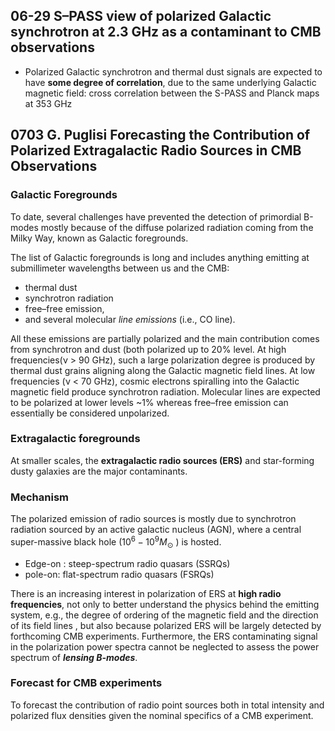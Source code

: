 
## 06-29 S–PASS view of polarized Galactic synchrotron at 2.3 GHz as a contaminant to CMB observations
- Polarized Galactic synchrotron and thermal dust signals are expected to have **some degree of correlation**, due to the same underlying Galactic magnetic field: cross correlation between the S-PASS and Planck maps at 353 GHz

## 0703 G. Puglisi Forecasting the Contribution of Polarized Extragalactic Radio Sources in  CMB Observations

### Galactic Foregrounds

To date, several challenges have prevented the detection of primordial B-modes mostly because of the diffuse polarized radiation coming from the Milky Way, known as Galactic foregrounds. 

The list of Galactic foregrounds is long and includes anything emitting at submillimeter wavelengths between us and the CMB: 
- thermal dust
- synchrotron radiation
- free–free emission,
- and several molecular *line emissions* (i.e., CO line). 

All these emissions are partially polarized and the main contribution comes from synchrotron and dust (both polarized up to 20% level. At high frequencies(ν > 90 GHz), such a large polarization degree is produced by thermal dust grains aligning along the Galactic magnetic field lines. At low frequencies (ν < 70 GHz), cosmic electrons spiralling into the Galactic magnetic field produce synchrotron radiation. Molecular lines are expected to be polarized at lower levels ~1% whereas free–free emission can essentially be considered unpolarized.

### Extragalactic foregrounds
At smaller scales, the **extragalactic radio sources (ERS)** and star-forming dusty galaxies are the major contaminants.

### Mechanism 
The polarized emission of radio sources is mostly due to synchrotron radiation sourced by an  active galactic nucleus (AGN), where a central super-massive black hole ($10^6 - 10^9 M_{\odot}$ ) is hosted.

- Edge-on : steep-spectrum radio quasars (SSRQs)
- pole-on: flat-spectrum radio quasars (FSRQs)

There is an increasing interest in polarization of ERS at **high radio frequencies**, not only to better understand the physics behind the emitting system, e.g., the degree of ordering of the magnetic field and the direction of its field lines , but also because polarized ERS will be largely detected by forthcoming CMB experiments. Furthermore, the ERS contaminating signal in the polarization power spectra cannot be neglected to assess the power spectrum of ***lensing B-modes***.

### Forecast for CMB experiments
To forecast the contribution of radio point sources both in total intensity and polarized flux densities given the nominal specifics of a CMB experiment.


<!--stackedit_data:
eyJoaXN0b3J5IjpbLTM2MjEwODAxLDE0MTg1NDQ3OF19
-->